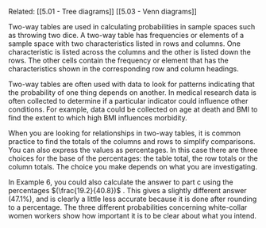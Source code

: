 Related: [[5.01 - Tree diagrams]] [[5.03 - Venn diagrams]]

Two-way tables are used in calculating probabilities in sample spaces such as throwing two dice.
A two-way table has frequencies or elements of a sample space with two characteristics listed in rows and columns. One characteristic is listed across the columns and the other is listed down the rows. The other cells contain the frequency or element that has the characteristics shown in the corresponding row and column headings.

Two-way tables are often used with data to look for patterns indicating that the probability of one thing depends on another. In medical research data is often collected to determine if a particular indicator could influence other conditions. For example, data could be collected on age at death and BMI to find the extent to which high BMI influences morbidity.

When you are looking for relationships in two-way tables, it is common practice to find the totals of the columns and rows to simplify comparisons. You can also express the values as percentages. In this case there are three choices for the base of the percentages: the table total, the row totals or the column totals. The choice you make depends on what you are investigating.

In Example 6, you could also calculate the answer to part c using the percentages $(\frac{19.2}{40.8})$ . This gives a slightly different answer $(47.1\%)$, and is clearly a little less accurate because it is done after rounding to a percentage. The three different probabilities concerning white-collar women workers show how important it is to be clear about what you intend.